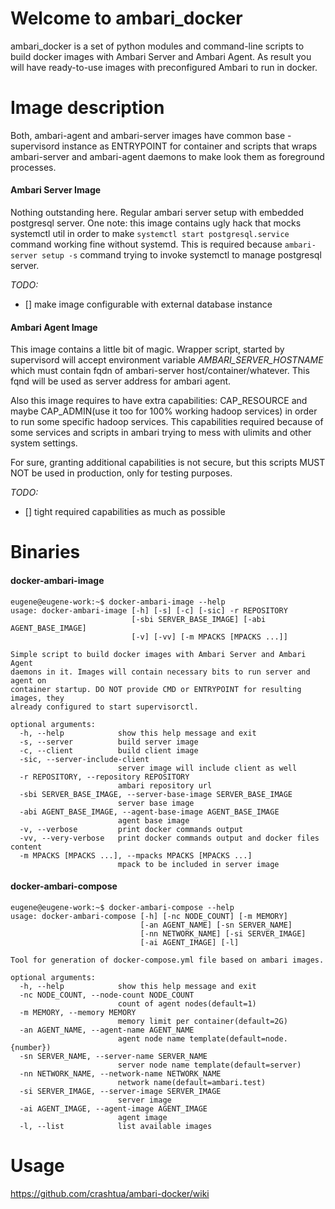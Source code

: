 # Welcome to ambari_docker

ambari_docker is a set of python modules and command-line scripts to build docker images with Ambari Server and Ambari Agent. As result you will have ready-to-use images with preconfigured Ambari to run in docker.

# Image description
Both, ambari-agent and ambari-server images have common base - supervisord instance as ENTRYPOINT for container and scripts that wraps ambari-server and ambari-agent daemons to make look them as foreground processes.
#### Ambari Server Image
Nothing outstanding here. Regular ambari server setup with embedded postgresql server. One note: this image contains ugly hack that mocks systemctl util in order to make `systemctl start postgresql.service` command working fine without systemd. This is required because `ambari-server setup -s` command trying to invoke systemctl to manage postgresql server.

*TODO:*
- [] make image configurable with external database instance
#### Ambari Agent Image
This image contains a little bit of magic. Wrapper script, started by supervisord will accept environment variable *AMBARI_SERVER_HOSTNAME* which must contain fqdn of ambari-server host/container/whatever. This fqnd will be used as server address for ambari agent.

Also this image requires to have extra capabilities: CAP_RESOURCE and maybe CAP_ADMIN(use it too for 100% working hadoop services) in order to run some specific hadoop services. This capabilities required because of some services and scripts in ambari trying to mess with ulimits and other system settings.

For sure, granting additional capabilities is not secure, but this scripts MUST NOT be used in production, only for testing purposes.

*TODO:*
- [] tight required capabilities as much as possible
# Binaries
#### docker-ambari-image
```
eugene@eugene-work:~$ docker-ambari-image --help
usage: docker-ambari-image [-h] [-s] [-c] [-sic] -r REPOSITORY
                           [-sbi SERVER_BASE_IMAGE] [-abi AGENT_BASE_IMAGE]
                           [-v] [-vv] [-m MPACKS [MPACKS ...]]

Simple script to build docker images with Ambari Server and Ambari Agent
daemons in it. Images will contain necessary bits to run server and agent on
container startup. DO NOT provide CMD or ENTRYPOINT for resulting images, they
already configured to start supervisorctl.

optional arguments:
  -h, --help            show this help message and exit
  -s, --server          build server image
  -c, --client          build client image
  -sic, --server-include-client
                        server image will include client as well
  -r REPOSITORY, --repository REPOSITORY
                        ambari repository url
  -sbi SERVER_BASE_IMAGE, --server-base-image SERVER_BASE_IMAGE
                        server base image
  -abi AGENT_BASE_IMAGE, --agent-base-image AGENT_BASE_IMAGE
                        agent base image
  -v, --verbose         print docker commands output
  -vv, --very-verbose   print docker commands output and docker files content
  -m MPACKS [MPACKS ...], --mpacks MPACKS [MPACKS ...]
                        mpack to be included in server image

```
#### docker-ambari-compose
```
eugene@eugene-work:~$ docker-ambari-compose --help
usage: docker-ambari-compose [-h] [-nc NODE_COUNT] [-m MEMORY]
                             [-an AGENT_NAME] [-sn SERVER_NAME]
                             [-nn NETWORK_NAME] [-si SERVER_IMAGE]
                             [-ai AGENT_IMAGE] [-l]

Tool for generation of docker-compose.yml file based on ambari images.

optional arguments:
  -h, --help            show this help message and exit
  -nc NODE_COUNT, --node-count NODE_COUNT
                        count of agent nodes(default=1)
  -m MEMORY, --memory MEMORY
                        memory limit per container(default=2G)
  -an AGENT_NAME, --agent-name AGENT_NAME
                        agent node name template(default=node.{number})
  -sn SERVER_NAME, --server-name SERVER_NAME
                        server node name template(default=server)
  -nn NETWORK_NAME, --network-name NETWORK_NAME
                        network name(default=ambari.test)
  -si SERVER_IMAGE, --server-image SERVER_IMAGE
                        server image
  -ai AGENT_IMAGE, --agent-image AGENT_IMAGE
                        agent image
  -l, --list            list available images

```
# Usage
https://github.com/crashtua/ambari-docker/wiki
